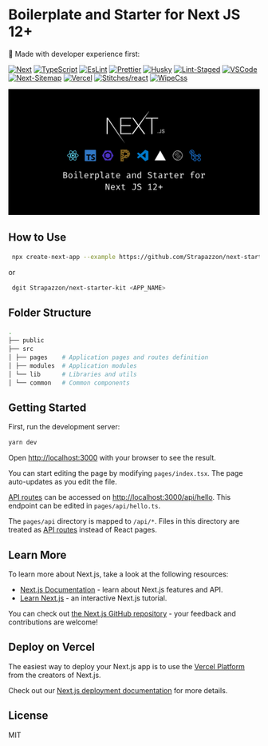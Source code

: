 # Boilerplate and Starter for Next JS 12+

🚀 Made with developer experience first:

[![Next](https://img.shields.io/badge/-Next-000?style=flat-square&logo=Next.js&logoColor=white)](https://nextjs.org/)
[![TypeScript](https://img.shields.io/badge/-TypeScript-007ACC?style=flat-square&logo=TypeScript&logoColor=white)](https://www.typescriptlang.org/)
[![EsLint](https://img.shields.io/badge/-ESLint-4B32C3?style=flat-square&logo=ESLint&logoColor=white)](https://eslint.org/)
[![Prettier](https://img.shields.io/badge/-Prettier-F7B93E?style=flat-square&logo=Prettier&logoColor=white)](https://eslint.org/)
[![Husky](https://img.shields.io/badge/-Husky-006D5C?style=flat-square)](https://typicode.github.io/husky/#/)
[![Lint-Staged](https://img.shields.io/badge/-Lint--Staged-4B32C3?style=flat-square&logo=ESLint&logoColor=white)](https://github.com/okonet/lint-staged)
[![VSCode](https://img.shields.io/badge/-VSCode-007ACC?style=flat-square&logo=Visual-Studio-Code&logoColor=white)](https://code.visualstudio.com/)
[![Next-Sitemap](https://img.shields.io/badge/-Next--Sitemap-19A974?style=flat-square)](https://github.com/iamvishnusankar/next-sitemap)
[![Vercel](https://img.shields.io/badge/-Vercel-000000?style=flat-square&logo=Vercel&logoColor=white)](https://vercel.com)
[![Stitches/react](https://img.shields.io/badge/-Stitches/react-70088A?style=flat-square)](https://stitches.dev)
[![WipeCss](https://img.shields.io/badge/-Wipe.css-8B5CF6?style=flat-square)](https://github.com/danilowoz/wipe.css/)

<p align="center">
  <img src="public/assets/nextjs-banner.png?raw=true" alt="Next js starter banner">
</p>

## How to Use

```bash
 npx create-next-app --example https://github.com/Strapazzon/next-starter-kit <APP_NAME>
```
or
```bash
 dgit Strapazzon/next-starter-kit <APP_NAME>
```

## Folder Structure

```bash
.
├── public
├── src
│ ├── pages    # Application pages and routes definition
│ ├── modules  # Application modules
│ └── lib      # Libraries and utils
│ └── common   # Common components
```

## Getting Started

First, run the development server:

```bash
yarn dev
```

Open [http://localhost:3000](http://localhost:3000) with your browser to see the result.

You can start editing the page by modifying `pages/index.tsx`. The page auto-updates as you edit the file.

[API routes](https://nextjs.org/docs/api-routes/introduction) can be accessed on [http://localhost:3000/api/hello](http://localhost:3000/api/hello). This endpoint can be edited in `pages/api/hello.ts`.

The `pages/api` directory is mapped to `/api/*`. Files in this directory are treated as [API routes](https://nextjs.org/docs/api-routes/introduction) instead of React pages.

## Learn More

To learn more about Next.js, take a look at the following resources:

- [Next.js Documentation](https://nextjs.org/docs) - learn about Next.js features and API.
- [Learn Next.js](https://nextjs.org/learn) - an interactive Next.js tutorial.

You can check out [the Next.js GitHub repository](https://github.com/vercel/next.js/) - your feedback and contributions are welcome!

## Deploy on Vercel

The easiest way to deploy your Next.js app is to use the [Vercel Platform](https://vercel.com/new?utm_medium=default-template&filter=next.js&utm_source=create-next-app&utm_campaign=create-next-app-readme) from the creators of Next.js.

Check out our [Next.js deployment documentation](https://nextjs.org/docs/deployment) for more details.

## License
MIT

